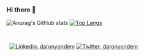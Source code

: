 ### Hi there 👋

<!--
**muratsuzen/muratsuzen** is a ✨ _special_ ✨ repository because its `README.md` (this file) appears on your GitHub profile.

Here are some ideas to get you started:

- 🔭 I’m currently working on ...
- 🌱 I’m currently learning ...
- 👯 I’m looking to collaborate on ...
- 🤔 I’m looking for help with ...
- 💬 Ask me about ...
- 📫 How to reach me: ...
- 😄 Pronouns: ...
- ⚡ Fun fact: ...
-->
![Anurag's GitHub stats](https://github-readme-stats.vercel.app/api?username=muratsuzen&show_icons=true&theme=radical)
[![Top Langs](https://github-readme-stats.vercel.app/api/top-langs/?username=muratsuzen&layout=compact)](https://github.com/anuraghazra/github-readme-stats)


<article class="markdown-body entry-content container-lg f5" itemprop="text"><p dir="auto"><a target="_blank" rel="noopener noreferrer" href="https://camo.githubusercontent.com/c1ef906d024352aee72a2491c149aa4e8ad01a2ebe7b8935594673430090ee64/68747470733a2f2f6769746875622d726561646d652d73746174732e76657263656c2e6170702f6170693f696e636c7564655f616c6c5f636f6d6d6974733d7472756526686964655f7469746c653d7472756526757365726e616d653d6461726f6e796f6e64656d26636f756e745f707269766174653d747275652673686f775f69636f6e733d74727565267468656d653d677261797768697465"><img src="https://camo.githubusercontent.com/c1ef906d024352aee72a2491c149aa4e8ad01a2ebe7b8935594673430090ee64/68747470733a2f2f6769746875622d726561646d652d73746174732e76657263656c2e6170702f6170693f696e636c7564655f616c6c5f636f6d6d6974733d7472756526686964655f7469746c653d7472756526757365726e616d653d6461726f6e796f6e64656d26636f756e745f707269766174653d747275652673686f775f69636f6e733d74727565267468656d653d677261797768697465" alt="" data-canonical-src="https://github-readme-stats.vercel.app/api?include_all_commits=true&amp;hide_title=true&amp;username=daronyondem&amp;count_private=true&amp;show_icons=true&amp;theme=graywhite" style="max-width: 100%;"></a> <a target="_blank" rel="noopener noreferrer" href="https://camo.githubusercontent.com/9f4b7cd94b798edcf5174a133359c61950ce0a84248cd17face65ec29637f41e/68747470733a2f2f6769746875622d726561646d652d73746174732e76657263656c2e6170702f6170692f746f702d6c616e67732f3f757365726e616d653d6461726f6e796f6e64656d266c61796f75743d636f6d70616374"><img src="https://camo.githubusercontent.com/9f4b7cd94b798edcf5174a133359c61950ce0a84248cd17face65ec29637f41e/68747470733a2f2f6769746875622d726561646d652d73746174732e76657263656c2e6170702f6170692f746f702d6c616e67732f3f757365726e616d653d6461726f6e796f6e64656d266c61796f75743d636f6d70616374" alt="" data-canonical-src="https://github-readme-stats.vercel.app/api/top-langs/?username=daronyondem&amp;layout=compact" style="max-width: 100%;"></a></p>
<p dir="auto"><a href="https://daron.me" rel="nofollow"><img src="https://camo.githubusercontent.com/648892e16f75d50ee956759a568a90c71de87352ca237dfcda959fcc159bf712/68747470733a2f2f696d672e736869656c64732e696f2f62616467652f62696f2d6461726f6e2e6d652d626c7565" alt="" data-canonical-src="https://img.shields.io/badge/bio-daron.me-blue" style="max-width: 100%;"></a>
<a href="https://daron.blog" rel="nofollow"><img src="https://camo.githubusercontent.com/25c2a7485eb541a4c88ee4534054059e2fcfb826ddc5df5c6550d1a3ad1c8671/68747470733a2f2f696d672e736869656c64732e696f2f62616467652f626c6f672d6461726f6e2e626c6f672d626c7565" alt="" data-canonical-src="https://img.shields.io/badge/blog-daron.blog-blue" style="max-width: 100%;"></a>
<a href="https://www.linkedin.com/in/daronyondem" rel="nofollow"><img src="https://camo.githubusercontent.com/ed0948dff6e03e03bacf811eea458dae5a70229e113e712ec7dbad9989c5f3d4/68747470733a2f2f696d672e736869656c64732e696f2f62616467652f2d6461726f6e796f6e64656d2d626c75653f7374796c653d666c61742d737175617265266c6f676f3d4c696e6b6564696e266c6f676f436f6c6f723d7768697465266c696e6b3d68747470733a2f2f7777772e6c696e6b6564696e2e636f6d2f696e2f6461726f6e796f6e64656d" alt="Linkedin: daronyondem" data-canonical-src="https://img.shields.io/badge/-daronyondem-blue?style=flat-square&amp;logo=Linkedin&amp;logoColor=white&amp;link=https://www.linkedin.com/in/daronyondem" style="max-width: 100%;"></a>
<a href="https://www.twitter.com/daronyondem" rel="nofollow"><img src="https://camo.githubusercontent.com/e8f6ef088783b10f3502d53367f857c5dd487d3460c772605f1387952881f21f/68747470733a2f2f696d672e736869656c64732e696f2f62616467652f2d6461726f6e796f6e64656d2d626c75653f7374796c653d666c61742d737175617265266c6f676f3d74776974746572266c6f676f436f6c6f723d7768697465266c696e6b3d68747470733a2f2f7777772e747769747465722e636f6d2f6461726f6e796f6e64656d" alt="Twitter: daronyondem" data-canonical-src="https://img.shields.io/badge/-daronyondem-blue?style=flat-square&amp;logo=twitter&amp;logoColor=white&amp;link=https://www.twitter.com/daronyondem" style="max-width: 100%;"></a></p>
</article>
